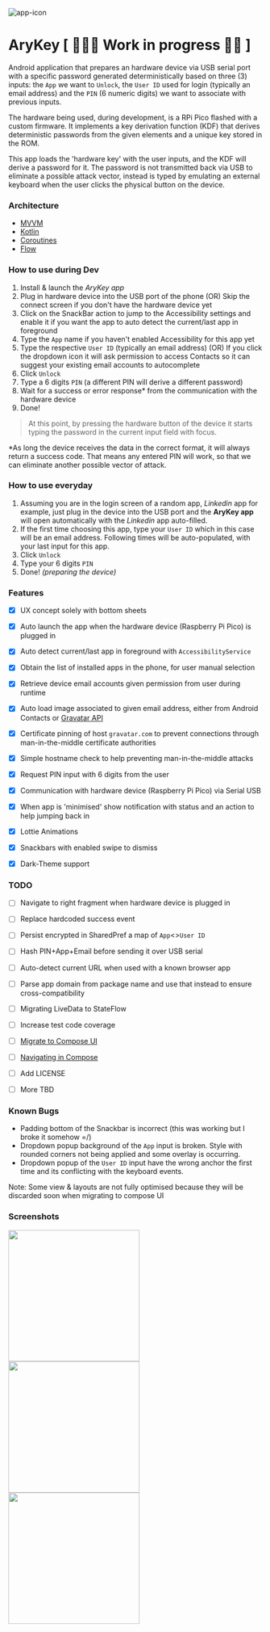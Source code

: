 ![app-icon](app/src/main/res/mipmap-xxxhdpi/ic_launcher.png)

# AryKey \[ 🚧🧑‍🏭 Work in progress 🔧🚧 \]

Android application that prepares an hardware device via USB serial port with a specific password
generated deterministically based on three (3) inputs:
the `App` we want to `Unlock`, the `User ID` used for login (typically an email address)
and the `PIN` (6 numeric digits) we want to associate with previous inputs.

The hardware being used, during development, is a RPi Pico flashed with a custom firmware. It
implements a key derivation function (KDF) that derives deterministic passwords from the given
elements and a unique key stored in the ROM.

This app loads the 'hardware key' with the user inputs, and the KDF will derive a password for it.
The password is not transmitted back via USB to eliminate a possible attack vector, instead is typed
by emulating an external keyboard when the user clicks the physical button on the device.


### Architecture

* [MVVM](https://developer.android.com/jetpack/guide)
* [Kotlin](https://kotlinlang.org/)
* [Coroutines](https://github.com/Kotlin/kotlinx.coroutines)
* [Flow](https://kotlinlang.org/docs/flow.html)


### How to use during Dev

1. Install & launch the *AryKey app*
2. Plug in hardware device into the USB port of the phone (OR) Skip the connect screen if you don't
   have the hardware device yet
3. Click on the SnackBar action to jump to the Accessibility settings and enable it if you want the
   app to auto detect the current/last app in foreground
4. Type the `App` name if you haven't enabled Accessibility for this app yet
5. Type the respective `User ID` (typically an email address)
   (OR) If you click the dropdown icon it will ask permission to access Contacts so it can suggest
   your existing email accounts to autocomplete
6. Click `Unlock`
7. Type a 6 digits `PIN` (a different PIN will derive a different password)
8. Wait for a success or error response* from the communication with the hardware device
9. Done!

> At this point, by pressing the hardware button of the device it starts typing the password in the current input field with focus.

*As long the device receives the data in the correct format, it will always return a success code.
That means any entered PIN will work, so that we can eliminate another possible vector of attack.


### How to use everyday

1. Assuming you are in the login screen of a random app, _Linkedin_ app for example, just plug in
   the device into the USB port and the **AryKey app** will open automatically with the _Linkedin_
   app auto-filled.
2. If the first time choosing this app, type your `User ID` which in this case will be an email
   address. Following times will be auto-populated, with your last input for this app.
3. Click `Unlock`
4. Type your 6 digits `PIN`
5. Done! _(preparing the device)_

### Features

- [x] UX concept solely with bottom sheets
- [x] Auto launch the app when the hardware device (Raspberry Pi Pico) is plugged in
- [x] Auto detect current/last app in foreground with `AccessibilityService`
- [x] Obtain the list of installed apps in the phone, for user manual selection
- [x] Retrieve device email accounts given permission from user during runtime
- [x] Auto load image associated to given email address, either from Android Contacts
  or [Gravatar API](https://en.gravatar.com/site/implement/)
- [x] Certificate pinning of host `gravatar.com` to prevent connections through man-in-the-middle
  certificate authorities
- [x] Simple hostname check to help preventing man-in-the-middle attacks
- [x] Request PIN input with 6 digits from the user
- [x] Communication with hardware device (Raspberry Pi Pico) via Serial USB
- [x] When app is 'minimised' show notification with status and an action to help jumping back in
- [x] Lottie Animations
- [x] Snackbars with enabled swipe to dismiss
- [x] Dark-Theme support


### TODO

- [ ] Navigate to right fragment when hardware device is plugged in
- [ ] Replace hardcoded success event
- [ ] Persist encrypted in SharedPref a map of `App`<>`User ID`
- [ ] Hash PIN+App+Email before sending it over USB serial
- [ ] Auto-detect current URL when used with a known browser app
- [ ] Parse app domain from package name and use that instead to ensure cross-compatibility
- [ ] Migrating LiveData to StateFlow
- [ ] Increase test code coverage
- [ ] [Migrate to Compose UI](https://developer.android.com/jetpack/compose/interop)
- [ ] [Navigating in Compose](https://commonsware.com/blog/2022/01/22/navigating-compose-criteria.html)
- [ ] Add LICENSE
- [ ] More TBD


### Known Bugs

* Padding bottom of the Snackbar is incorrect (this was working but I broke it somehow =/)
* Dropdown popup background of the `App` input is broken. Style with rounded corners not being
  applied and some overlay is occurring.
* Dropdown popup of the `User ID` input have the wrong anchor the first time and its conflicting
  with the keyboard events.
  
Note: Some view & layouts are not fully optimised because they will be discarded soon when migrating to compose UI


### Screenshots

<img src="https://github.com/ryanamaral/arykey-android/raw/dev/screenshots/main.png" width="260"> <img src="https://github.com/ryanamaral/arykey-android/raw/dev/screenshots/id.png" width="260"> <img src="https://github.com/ryanamaral/arykey-android/raw/dev/screenshots/auth.png" width="260">

